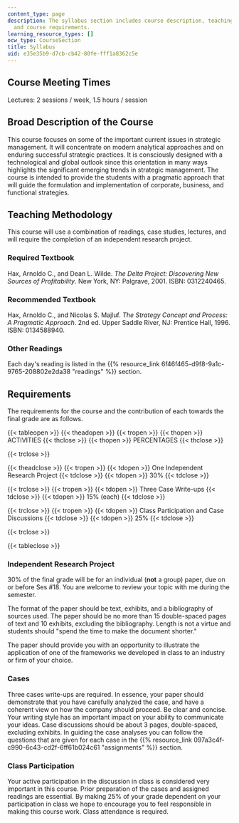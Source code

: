 ```yaml
---
content_type: page
description: The syllabus section includes course description, teaching methodology,
  and course requirements.
learning_resource_types: []
ocw_type: CourseSection
title: Syllabus
uid: e35e35b9-d7cb-cb42-80fe-fff1a8362c5e
---
```


Course Meeting Times
--------------------

Lectures: 2 sessions / week, 1.5 hours / session

Broad Description of the Course
-------------------------------

This course focuses on some of the important current issues in strategic management. It will concentrate on modern analytical approaches and on enduring successful strategic practices. It is consciously designed with a technological and global outlook since this orientation in many ways highlights the significant emerging trends in strategic management. The course is intended to provide the students with a pragmatic approach that will guide the formulation and implementation of corporate, business, and functional strategies.

Teaching Methodology
--------------------

This course will use a combination of readings, case studies, lectures, and will require the completion of an independent research project.

### Required Textbook

Hax, Arnoldo C., and Dean L. Wilde. _The Delta Project: Discovering New Sources of Profitability_. New York, NY: Palgrave, 2001. ISBN: 0312240465.

### Recommended Textbook

Hax, Arnoldo C., and Nicolas S. Majluf. _The Strategy Concept and Process: A Pragmatic Approach_. 2nd ed. Upper Saddle River, NJ: Prentice Hall, 1996. ISBN: 0134588940.

### Other Readings

Each day's reading is listed in the {{% resource_link 6f46f465-d9f8-9a1c-9765-208802e2da38 "readings" %}} section.

Requirements
------------

The requirements for the course and the contribution of each towards the final grade are as follows.

{{< tableopen >}}
{{< theadopen >}}
{{< tropen >}}
{{< thopen >}}
ACTIVITIES
{{< thclose >}}
{{< thopen >}}
PERCENTAGES
{{< thclose >}}

{{< trclose >}}

{{< theadclose >}}
{{< tropen >}}
{{< tdopen >}}
One Independent Research Project
{{< tdclose >}}
{{< tdopen >}}
30%
{{< tdclose >}}

{{< trclose >}}
{{< tropen >}}
{{< tdopen >}}
Three Case Write-ups
{{< tdclose >}}
{{< tdopen >}}
15% (each)
{{< tdclose >}}

{{< trclose >}}
{{< tropen >}}
{{< tdopen >}}
Class Participation and Case Discussions
{{< tdclose >}}
{{< tdopen >}}
25%
{{< tdclose >}}

{{< trclose >}}

{{< tableclose >}}

  

### Independent Research Project

30% of the final grade will be for an individual (**not** a group) paper, due on or before Ses #18. You are welcome to review your topic with me during the semester.

The format of the paper should be text, exhibits, and a bibliography of sources used. The paper should be no more than 15 double-spaced pages of text and 10 exhibits, excluding the bibliography. Length is not a virtue and students should "spend the time to make the document shorter."

The paper should provide you with an opportunity to illustrate the application of one of the frameworks we developed in class to an industry or firm of your choice.

### Cases

Three cases write-ups are required. In essence, your paper should demonstrate that you have carefully analyzed the case, and have a coherent view on how the company should proceed. Be clear and concise. Your writing style has an important impact on your ability to communicate your ideas. Case discussions should be about 3 pages, double-spaced, excluding exhibits. In guiding the case analyses you can follow the questions that are given for each case in the {{% resource_link 097a3c4f-c990-6c43-cd2f-6ff61b024c61 "assignments" %}} section.

### Class Participation

Your active participation in the discussion in class is considered very important in this course. Prior preparation of the cases and assigned readings are essential. By making 25% of your grade dependent on your participation in class we hope to encourage you to feel responsible in making this course work. Class attendance is required.